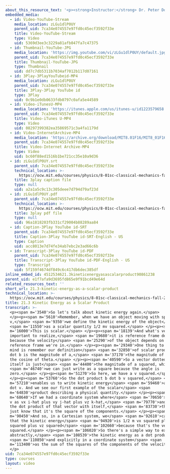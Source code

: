 ```yaml
---
about_this_resource_text: '<p><strong>Instructor:</strong> Dr. Peter Dourmashkin</p>'
embedded_media:
  - id: Video-YouTube-Stream
    media_location: zLGu1dlP0UY
    parent_uid: 7ca34e074557e97fd0c45ecf3592f33e
    title: Video-YouTube-Stream
    type: Video
    uid: 5369d3ee3c3229a81afb047fa7c47375
  - id: Thumbnail-YouTube-JPG
    media_location: 'https://img.youtube.com/vi/zLGu1dlP0UY/default.jpg'
    parent_uid: 7ca34e074557e97fd0c45ecf3592f33e
    title: Thumbnail-YouTube-JPG
    type: Thumbnail
    uid: dd7c7db5311b7034af7012b117d07161
  - id: 3Play-3PlayYouTubeid-MP4
    media_location: zLGu1dlP0UY
    parent_uid: 7ca34e074557e97fd0c45ecf3592f33e
    title: 3Play-3Play YouTube id
    type: 3Play
    uid: 0c9b1e0db0633fdb0797c0afa5e44589
  - id: Video-iTunesU-MP4
    media_location: 'https://itunes.apple.com/us/itunes-u/id1223579658'
    parent_uid: 7ca34e074557e97fd0c45ecf3592f33e
    title: Video-iTunes U-MP4
    type: Video
    uid: 08297399382ea35869571c3a4fa1179d
  - id: Video-InternetArchive-MP4
    media_location: 'https://archive.org/download/MIT8.01F16/MIT8_01F16_L21v03_360p.mp4'
    parent_uid: 7ca34e074557e97fd0c45ecf3592f33e
    title: Video-Internet Archive-MP4
    type: Video
    uid: bc60f88ed1516b1be721cc35e10a9d36
  - id: zLGu1dlP0UY.srt
    parent_uid: 7ca34e074557e97fd0c45ecf3592f33e
    technical_location: >-
      https://ocw.mit.edu/courses/physics/8-01sc-classical-mechanics-fall-2016/week-7-kinetic-energy-and-work/21.3-kinetic-energy-as-a-scalar-product/21.3-kinetic-energy-as-a-scalar-product/zLGu1dlP0UY.srt
    title: 3play caption file
    type: null
    uid: a2a1a5c9c13c305deee7d794d79af23d
  - id: zLGu1dlP0UY.pdf
    parent_uid: 7ca34e074557e97fd0c45ecf3592f33e
    technical_location: >-
      https://ocw.mit.edu/courses/physics/8-01sc-classical-mechanics-fall-2016/week-7-kinetic-energy-and-work/21.3-kinetic-energy-as-a-scalar-product/21.3-kinetic-energy-as-a-scalar-product/zLGu1dlP0UY.pdf
    title: 3play pdf file
    type: null
    uid: 96a1818203fb331cf29004b88289aa84
  - id: Caption-3Play YouTube id-SRT
    parent_uid: 7ca34e074557e97fd0c45ecf3592f33e
    title: Caption-3Play YouTube id-SRT-English - US
    type: Caption
    uid: acc8013e7d74fe34ab7ebc2e3ad66c6b
  - id: Transcript-3Play YouTube id-PDF
    parent_uid: 7ca34e074557e97fd0c45ecf3592f33e
    title: Transcript-3Play YouTube id-PDF-English - US
    type: Transcript
    uid: 5f159f4674df849c6c417db6dec385df
inline_embed_id: 4512534621.3kineticenergyasascalarproduct90861238
parent_uid: e1f7afa9d3695fd865e9f91bcd49e64d
related_resources_text: ''
short_url: 21.3-kinetic-energy-as-a-scalar-product
technical_location: >-
  https://ocw.mit.edu/courses/physics/8-01sc-classical-mechanics-fall-2016/week-7-kinetic-energy-and-work/21.3-kinetic-energy-as-a-scalar-product/21.3-kinetic-energy-as-a-scalar-product
title: 21.3 Kinetic Energy as a Scalar Product
transcript: >-
  <p><span m='3540'>So let's talk about kinetic energy again.</span>
  </p><p><span m='5610'>Remember, when we have an object moving with speed
  v,</span> <span m='9350'>we define the kinetic energy of the object</span>
  <span m='11550'>as a scalar quantity 1/2 mv squared.</span> </p><p><span
  m='16000'>This is scalar.</span> </p><p><span m='18139'>And what's very
  important to realize,</span> <span m='19680'>it is reference frame dependent
  because the velocity</span> <span m='25290'>of the object depends on what
  reference frame we're in.</span> </p><p><span m='29340'>One thing to keep in
  mind is remember our definition</span> <span m='32850'>of scalar product, a
  dot b is the magnitude of a,</span> <span m='37170'>the magnitude of v, times
  the cosine of theta.</span> </p><p><span m='40590'>So a vector dotted into
  itself is just</span> <span m='44400'>the magnitude of a squared, which</span>
  <span m='46740'>we can just write as a square because the angle is
  zero.</span> </p><p><span m='51270'>So here, we have a v squared.</span>
  </p><p><span m='53760'>So the dot product b dot b v squared,</span> <span
  m='57210'>enables us to write kinetic energy</span> <span m='59460'>as 1/2 m v
  dot v. And we see our first example of the scalar</span> <span
  m='64830'>product describing a physical quantity.</span> </p><p><span
  m='68640'>If we had a coordinate system where</span> <span m='70650'>we wrote
  v as vx i-hat plus vy j-hat plus vz k-hat,</span> <span m='79770'>and we took
  the dot product of that vector with itself,</span> <span m='83730'>then we
  just know that it's the square of the components.</span> </p><p><span
  m='90450'>And so, in a Cartesian system, we</span> <span m='92610'>can now say
  that the kinetic energy</span> <span m='94920'>is 1/2 m vx squared plus vy
  squared plus vz squared</span> <span m='102660'>because that's the velocity
  squared.</span> </p><p><span m='106020'>So there's a simple way to express,
  abstractly,</span> <span m='108539'>the kinetic energy as a dot product</span>
  <span m='110850'>and explicitly in a coordinate system</span> <span
  m='113400'>as the sum of the squares of the components of the velocity.</span>
  </p>
uid: 7ca34e074557e97fd0c45ecf3592f33e
type: courses
layout: video
---
```

